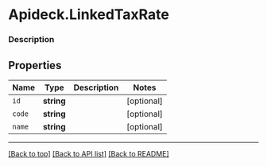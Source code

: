 # Apideck.LinkedTaxRate

### Description

## Properties
Name | Type | Description | Notes
------------ | ------------- | ------------- | -------------
`id` | **string** |  | [optional] 
`code` | **string** |  | [optional] 
`name` | **string** |  | [optional] 





---

[[Back to top]](#) [[Back to API list]](../../../../README.md#documentation-for-api-endpoints) [[Back to README]](../../../../README.md)



